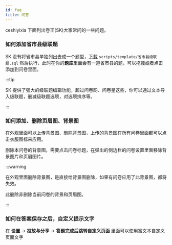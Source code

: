 ```yaml
---
id: faq
title: 问答
---
```

ceshiyixia
下面列出卷王(SK)大家常问的一些问题。

### 如何添加省市县级联题

SK 没有将省市县单独列出去成一个题型，[下载](https://gitee.com/surveyking/surveyking/raw/master/scripts/template/%E7%9C%81%E5%B8%82%E5%8E%BF%E7%BA%A7%E8%81%94%E9%A2%98.sql) `scripts/template/省市县级联题.sql` 然后执行，此时在你的**题库**里面会有一道省市县的题，可以拖拽或者点击添加到问卷里面。

:::tip

SK 提供了强大的级联题编辑功能，超过问卷网、问卷星这些，你可以通过文本导入级联题，删减级联题选项，对选项排序等。

:::

### 如何添加、删除页眉图、背景图

在外观里面可以上传背景图、删除背景图，上传的背景图在所有问卷里面都可以点击衣服图标来应用。

删除本问卷的背景图，需要点击问卷标题，在弹出的侧边栏的问卷设置里面移除背景图片和页眉图片。

:::warning

在外观里面删除背景图，是直接给背景图删除，如果有问卷应用了此背景图，都将失效。

此删除非删除当前问卷的背景和页眉图。

:::

### 如何在答案保存之后，自定义提示文字

在 **设置** -> **投放与分享** -> **答题完成后跳转自定义页面** 里面可以使用富文本自定义页面文字
